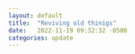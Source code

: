 ```yaml
---
layout: default
title:  "Reviving old thinigs"
date:   2022-11-19 09:32:32 -0500
categories: update
---
```

